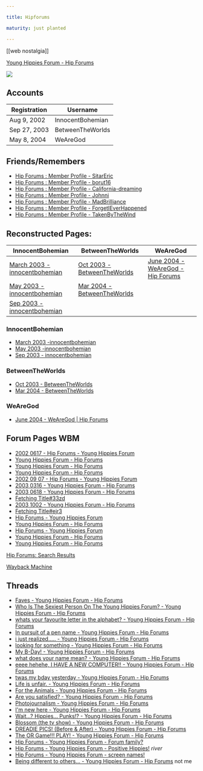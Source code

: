 ```yaml
---

title: Hipforums

maturity: just planted

---
```


[[web nostalgia]]

[Young Hippies Forum - Hip Forums](https://web.archive.org/web/20031002215259/http://www.hipforums.com:80/forumdisplay.php3?FID=17)


![](https://i.imgur.com/Oue8Wk4.jpg)





## Accounts

| Registration | Username         |
| ------------ | ---------------- |
| Aug 9, 2002  | InnocentBohemian |
| Sep 27, 2003 | BetweenTheWorlds |
| May 8, 2004  | WeAreGod         | 


## Friends/Remembers
- [Hip Forums : Member Profile - SitarEric](https://web.archive.org/web/20030912032724/http://www.hipforums.com/member.php3?action=viewprofile&UserName=SitarEric)
- [Hip Forums : Member Profile - borut16](https://web.archive.org/web/20040105072539/http://www.hipforums.com:80/member.php3?action=viewprofile&UserName=Borut16)
- [Hip Forums : Member Profile - California-dreaming](https://web.archive.org/web/20030903054012/http://www.hipforums.com/member.php3?action=viewprofile&UserName=California-dreaming)
- [Hip Forums : Member Profile - Johnni](https://web.archive.org/web/20030810221719/http://www.hipforums.com/member.php3?action=viewprofile&UserName=Johnni)
- [Hip Forums : Member Profile - MadBrilliance](https://web.archive.org/web/20040127221616/http://www.hipforums.com/member.php3?action=viewprofile&UserName=MadBrilliance)
- [Hip Forums : Member Profile - ForgetIEverHappened](https://web.archive.org/web/20040804182657/http://www.hipforums.com/member.php3?action=viewprofile&UserName=ForgetIEverHappened)
- [Hip Forums : Member Profile - TakenByTheWind](https://web.archive.org/web/20040804182009/http://www.hipforums.com/member.php3?action=viewprofile&UserName=TakenByTheWind)

## Reconstructed Pages:
| InnocentBohemian                                                                                                               | BetweenTheWorlds                                                                                                           | WeAreGod                                                                                                          |
| ------------------------------------------------------------------------------------------------------------------------------ | -------------------------------------------------------------------------------------------------------------------------- | ----------------------------------------------------------------------------------------------------------------- |
| [March 2003 - innocentbohemian ](https://ameya.neocities.org/Childhood_Sites/profiles/hipforums/innocentbohemian_2003mar.html) | [Oct 2003 - BetweenTheWorlds](https://ameya.neocities.org/Childhood_Sites/profiles/hipforums/BetweenTheWorlds2003oct.html) | [June 2004 - WeAreGod - Hip Forums](https://ameya.neocities.org/Childhood_Sites/profiles/hipforums/WeAreGod.html) |
| [May 2003 - innocentbohemian](https://ameya.neocities.org/Childhood_Sites/profiles/hipforums/innocentbohemian_2003may.html)    | [Mar 2004 - BetweenTheWorlds](https://ameya.neocities.org/Childhood_Sites/profiles/hipforums/BetweenTheWorlds2004mar.html) |                                                                                                                   |
| [Sep 2003 - innocentbohemian](https://ameya.neocities.org/Childhood_Sites/profiles/hipforums/innocentbohemian_2003sep.html)    |                                                                                                                            |                                                                                                                   |



### InnocentBohemian

- [March 2003 -innocentbohemian ](https://ameya.neocities.org/Childhood_Sites/profiles/hipforums/innocentbohemian_2003mar.html)
- [May 2003 -innocentbohemian](https://ameya.neocities.org/Childhood_Sites/profiles/hipforums/innocentbohemian_2003may.html)
- [Sep 2003 - innocentbohemian](https://ameya.neocities.org/Childhood_Sites/profiles/hipforums/innocentbohemian_2003sep.html)


### BetweenTheWorlds

- [Oct 2003 - BetweenTheWorlds](https://ameya.neocities.org/Childhood_Sites/profiles/hipforums/BetweenTheWorlds2003oct.html)
- [Mar 2004 - BetweenTheWorlds](https://ameya.neocities.org/Childhood_Sites/profiles/hipforums/BetweenTheWorlds2004mar.html)

### WeAreGod

- [June 2004 - WeAreGod | Hip Forums](https://ameya.neocities.org/Childhood_Sites/profiles/hipforums/WeAreGod.html)


## Forum Pages WBM

- [2002 0617 - Hip Forums - Young Hippies Forum](https://web.archive.org/web/20020617163122/http://hipforums.com:80/forumdisplay.php3?FID=17&pagenumber=2&perpage=20&daysprune=10)
- [Young Hippies Forum - Hip Forums](https://web.archive.org/web/20031011155609/http://www.hipforums.com/forumdisplay.php3?FID=17&subid=&pagenumber=3&perpage=20&daysprune=10)
- [Young Hippies Forum - Hip Forums](https://web.archive.org/web/20031004004747/http://www.hipforums.com/forumdisplay.php3?FID=17&subid=&pagenumber=4&perpage=20&daysprune=10)
- [Young Hippies Forum - Hip Forums](https://web.archive.org/web/20030818203715/http://www.hipforums.com/forumdisplay.php3?FID=17&subid=&pagenumber=5&perpage=20&daysprune=10)
- [2002 09 07 - Hip Forums - Young Hippies Forum](https://web.archive.org/web/20020907043208/http://www.hipforums.com:80/forumdisplay.php3?FID=17&daysprune=10&pagenumber=3&perpage=20)
- [2003 0316 - Young Hippies Forum - Hip Forums](https://web.archive.org/web/20030316171004/http://www.hipforums.com/forumdisplay.php3?FID=17&pagenumber=3&perpage=20&daysprune=10)
- [2003 0618 - Young Hippies Forum - Hip Forums](https://web.archive.org/web/20030618084407/http://www.hipforums.com:80/forumdisplay.php3?FID=17)
- [Fetching Title#33zd](https://web.archive.org/web/20031114043501/http://www.hipforums.com/thread-17-126073.html)
- [2003 1002 - Young Hippies Forum - Hip Forums](https://web.archive.org/web/20031002215259/http://www.hipforums.com:80/forumdisplay.php3?FID=17)
- [Fetching Title#ejr3](https://web.archive.org/web/20030509153439/http://www.hipforums.com/viewthread.php3?FID=17&TID=83632)
- [Hip Forums - Young Hippies Forum](https://web.archive.org/web/20021007234729/http://www.hipforums.com:80/forumdisplay.php3?FID=17)
- [Young Hippies Forum - Hip Forums](https://web.archive.org/web/20031024135646/http://www.hipforums.com/forumdisplay.php3?FID=17&subid=&pagenumber=6&perpage=20&daysprune=10)
- [Hip Forums - Young Hippies Forum](https://web.archive.org/web/20020811074101/http://www.hipforums.com:80/forumdisplay.php3?FID=17)
- [Young Hippies Forum - Hip Forums](https://web.archive.org/web/20030818202022/http://www.hipforums.com/forumdisplay.php3?FID=17&subid=&pagenumber=2&perpage=20&daysprune=10)
- [Young Hippies Forum - Hip Forums](https://web.archive.org/web/20030818203100/http://www.hipforums.com:80/forumdisplay.php3?FID=17&subid=&pagenumber=4&perpage=20&daysprune=10)

[Hip Forums: Search Results](https://web.archive.org/web/20031020020458/http://www.hipforums.com/search.php3?action=active)


[Wayback Machine](https://web.archive.org/web/*/www.hipforums.com/*)





## Threads

- [Faves - Young Hippies Forum - Hip Forums](https://web.archive.org/web/20031011175229/http://www.hipforums.com/thread-17-125334.html)
- [Who Is The Sexiest Person On The Young Hippies Forum? - Young Hippies Forum - Hip Forums](https://web.archive.org/web/20031115134019/http://www.hipforums.com/thread-17-126133&pagenumber=4&subid=.html)
- [whats your favourite letter in the alphabet? - Young Hippies Forum - Hip Forums](https://web.archive.org/web/20031114043501/http://www.hipforums.com/thread-17-126073.html)
- [In pursuit of a pen name - Young Hippies Forum - Hip Forums](https://web.archive.org/web/20031115134050/http://www.hipforums.com/thread-17-128043.html)
- [i just realized..... - Young Hippies Forum - Hip Forums](https://web.archive.org/web/20031011164305/http://www.hipforums.com/thread-17-125014.html)
- [looking for something - Young Hippies Forum - Hip Forums](https://web.archive.org/web/20031011182611/http://www.hipforums.com/thread-17-125526.html)
- [My B-Day! - Young Hippies Forum - Hip Forums](https://web.archive.org/web/20031011170057/http://www.hipforums.com/thread-17-125093.html)
- [what does your name mean? - Young Hippies Forum - Hip Forums](https://web.archive.org/web/20031020005435/http://www.hipforums.com/thread-17-124572&pagenumber=3&subid=.html)
- [eeee hehehe, I HAVE A NEW COMPUTER!! - Young Hippies Forum - Hip Forums](https://web.archive.org/web/20031020011120/http://www.hipforums.com/thread-17-124764.html)
- [twas my bday yesterday - Young Hippies Forum - Hip Forums](https://web.archive.org/web/20031020004308/http://www.hipforums.com/thread-17-124388.html)
- [Life is unfair. - Young Hippies Forum - Hip Forums](https://web.archive.org/web/20031027085448/http://www.hipforums.com/thread-17-126778.html)
- [For the Animals - Young Hippies Forum - Hip Forums](https://web.archive.org/web/20031027082217/http://www.hipforums.com/thread-17-126173.html)
- [Are you satisfied? - Young Hippies Forum - Hip Forums](https://web.archive.org/web/20031027082235/http://www.hipforums.com/thread-17-124542&pagenumber=2&subid=.html)
- [Photojournalism - Young Hippies Forum - Hip Forums](https://web.archive.org/web/20031027082353/http://www.hipforums.com/thread-17-125258.html)
- [I'm new here - Young Hippies Forum - Hip Forums](https://web.archive.org/web/20031027085515/http://www.hipforums.com/thread-17-126775.html)
- [Wait...? Hippies... Punks!? - Young Hippies Forum - Hip Forums](https://web.archive.org/web/20031027084853/http://www.hipforums.com/thread-17-126601.html)
- [Blossom (the tv show) - Young Hippies Forum - Hip Forums](https://web.archive.org/web/20031112190506/http://www.hipforums.com/thread-17-126910.html)
- [DREADIE PICS! (Before & After) - Young Hippies Forum - Hip Forums](https://web.archive.org/web/20031027084820/http://www.hipforums.com/thread-17-126693.html)
- [The OR Game!!! PLAY! - Young Hippies Forum - Hip Forums](https://web.archive.org/web/20030509153439/http://www.hipforums.com/viewthread.php3?FID=17&TID=83632)
- [Hip Forums - Young Hippies Forum - Forum family?](https://web.archive.org/web/20030130175052/http://www.hipforums.com/viewthread.php3?FID=17&TID=70859)
- [Hip Forums - Young Hippies Forum - Positive Hippies!](https://web.archive.org/web/20030201071030/http://www.hipforums.com/viewthread.php3?FID=17&TID=76052) *river*
- [Hip Forums - Young Hippies Forum - screen names!](https://web.archive.org/web/20030201071854/http://www.hipforums.com/viewthread.php3?FID=17&TID=76001)
- [Being different to others... - Young Hippies Forum - Hip Forums](https://web.archive.org/web/20030902071056/http://www.hipforums.com/thread-17-117388.html) not me